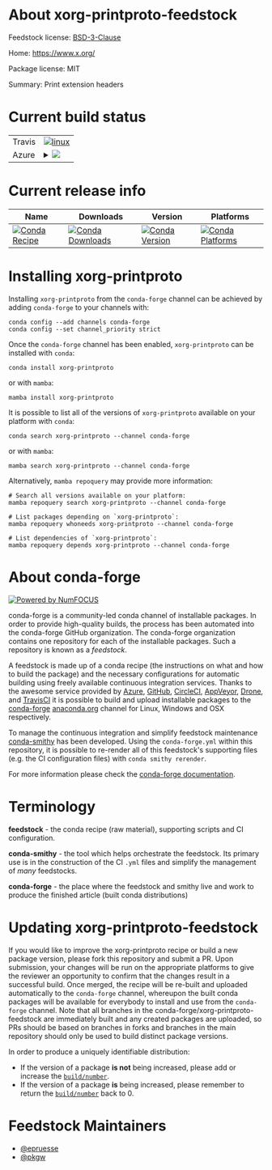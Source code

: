 About xorg-printproto-feedstock
===============================

Feedstock license: [BSD-3-Clause](https://github.com/conda-forge/xorg-printproto-feedstock/blob/main/LICENSE.txt)

Home: https://www.x.org/

Package license: MIT

Summary: Print extension headers

Current build status
====================


<table><tr>
    <td>Travis</td>
    <td>
      <a href="https://app.travis-ci.com/conda-forge/xorg-printproto-feedstock">
        <img alt="linux" src="https://img.shields.io/travis/com/conda-forge/xorg-printproto-feedstock/main.svg?label=Linux">
      </a>
    </td>
  </tr>
    
  <tr>
    <td>Azure</td>
    <td>
      <details>
        <summary>
          <a href="https://dev.azure.com/conda-forge/feedstock-builds/_build/latest?definitionId=2200&branchName=main">
            <img src="https://dev.azure.com/conda-forge/feedstock-builds/_apis/build/status/xorg-printproto-feedstock?branchName=main">
          </a>
        </summary>
        <table>
          <thead><tr><th>Variant</th><th>Status</th></tr></thead>
          <tbody><tr>
              <td>linux_64</td>
              <td>
                <a href="https://dev.azure.com/conda-forge/feedstock-builds/_build/latest?definitionId=2200&branchName=main">
                  <img src="https://dev.azure.com/conda-forge/feedstock-builds/_apis/build/status/xorg-printproto-feedstock?branchName=main&jobName=linux&configuration=linux%20linux_64_" alt="variant">
                </a>
              </td>
            </tr><tr>
              <td>linux_aarch64</td>
              <td>
                <a href="https://dev.azure.com/conda-forge/feedstock-builds/_build/latest?definitionId=2200&branchName=main">
                  <img src="https://dev.azure.com/conda-forge/feedstock-builds/_apis/build/status/xorg-printproto-feedstock?branchName=main&jobName=linux&configuration=linux%20linux_aarch64_" alt="variant">
                </a>
              </td>
            </tr><tr>
              <td>linux_ppc64le</td>
              <td>
                <a href="https://dev.azure.com/conda-forge/feedstock-builds/_build/latest?definitionId=2200&branchName=main">
                  <img src="https://dev.azure.com/conda-forge/feedstock-builds/_apis/build/status/xorg-printproto-feedstock?branchName=main&jobName=linux&configuration=linux%20linux_ppc64le_" alt="variant">
                </a>
              </td>
            </tr><tr>
              <td>osx_64</td>
              <td>
                <a href="https://dev.azure.com/conda-forge/feedstock-builds/_build/latest?definitionId=2200&branchName=main">
                  <img src="https://dev.azure.com/conda-forge/feedstock-builds/_apis/build/status/xorg-printproto-feedstock?branchName=main&jobName=osx&configuration=osx%20osx_64_" alt="variant">
                </a>
              </td>
            </tr><tr>
              <td>win_64</td>
              <td>
                <a href="https://dev.azure.com/conda-forge/feedstock-builds/_build/latest?definitionId=2200&branchName=main">
                  <img src="https://dev.azure.com/conda-forge/feedstock-builds/_apis/build/status/xorg-printproto-feedstock?branchName=main&jobName=win&configuration=win%20win_64_" alt="variant">
                </a>
              </td>
            </tr>
          </tbody>
        </table>
      </details>
    </td>
  </tr>
</table>

Current release info
====================

| Name | Downloads | Version | Platforms |
| --- | --- | --- | --- |
| [![Conda Recipe](https://img.shields.io/badge/recipe-xorg--printproto-green.svg)](https://anaconda.org/conda-forge/xorg-printproto) | [![Conda Downloads](https://img.shields.io/conda/dn/conda-forge/xorg-printproto.svg)](https://anaconda.org/conda-forge/xorg-printproto) | [![Conda Version](https://img.shields.io/conda/vn/conda-forge/xorg-printproto.svg)](https://anaconda.org/conda-forge/xorg-printproto) | [![Conda Platforms](https://img.shields.io/conda/pn/conda-forge/xorg-printproto.svg)](https://anaconda.org/conda-forge/xorg-printproto) |

Installing xorg-printproto
==========================

Installing `xorg-printproto` from the `conda-forge` channel can be achieved by adding `conda-forge` to your channels with:

```
conda config --add channels conda-forge
conda config --set channel_priority strict
```

Once the `conda-forge` channel has been enabled, `xorg-printproto` can be installed with `conda`:

```
conda install xorg-printproto
```

or with `mamba`:

```
mamba install xorg-printproto
```

It is possible to list all of the versions of `xorg-printproto` available on your platform with `conda`:

```
conda search xorg-printproto --channel conda-forge
```

or with `mamba`:

```
mamba search xorg-printproto --channel conda-forge
```

Alternatively, `mamba repoquery` may provide more information:

```
# Search all versions available on your platform:
mamba repoquery search xorg-printproto --channel conda-forge

# List packages depending on `xorg-printproto`:
mamba repoquery whoneeds xorg-printproto --channel conda-forge

# List dependencies of `xorg-printproto`:
mamba repoquery depends xorg-printproto --channel conda-forge
```


About conda-forge
=================

[![Powered by
NumFOCUS](https://img.shields.io/badge/powered%20by-NumFOCUS-orange.svg?style=flat&colorA=E1523D&colorB=007D8A)](https://numfocus.org)

conda-forge is a community-led conda channel of installable packages.
In order to provide high-quality builds, the process has been automated into the
conda-forge GitHub organization. The conda-forge organization contains one repository
for each of the installable packages. Such a repository is known as a *feedstock*.

A feedstock is made up of a conda recipe (the instructions on what and how to build
the package) and the necessary configurations for automatic building using freely
available continuous integration services. Thanks to the awesome service provided by
[Azure](https://azure.microsoft.com/en-us/services/devops/), [GitHub](https://github.com/),
[CircleCI](https://circleci.com/), [AppVeyor](https://www.appveyor.com/),
[Drone](https://cloud.drone.io/welcome), and [TravisCI](https://travis-ci.com/)
it is possible to build and upload installable packages to the
[conda-forge](https://anaconda.org/conda-forge) [anaconda.org](https://anaconda.org/)
channel for Linux, Windows and OSX respectively.

To manage the continuous integration and simplify feedstock maintenance
[conda-smithy](https://github.com/conda-forge/conda-smithy) has been developed.
Using the ``conda-forge.yml`` within this repository, it is possible to re-render all of
this feedstock's supporting files (e.g. the CI configuration files) with ``conda smithy rerender``.

For more information please check the [conda-forge documentation](https://conda-forge.org/docs/).

Terminology
===========

**feedstock** - the conda recipe (raw material), supporting scripts and CI configuration.

**conda-smithy** - the tool which helps orchestrate the feedstock.
                   Its primary use is in the construction of the CI ``.yml`` files
                   and simplify the management of *many* feedstocks.

**conda-forge** - the place where the feedstock and smithy live and work to
                  produce the finished article (built conda distributions)


Updating xorg-printproto-feedstock
==================================

If you would like to improve the xorg-printproto recipe or build a new
package version, please fork this repository and submit a PR. Upon submission,
your changes will be run on the appropriate platforms to give the reviewer an
opportunity to confirm that the changes result in a successful build. Once
merged, the recipe will be re-built and uploaded automatically to the
`conda-forge` channel, whereupon the built conda packages will be available for
everybody to install and use from the `conda-forge` channel.
Note that all branches in the conda-forge/xorg-printproto-feedstock are
immediately built and any created packages are uploaded, so PRs should be based
on branches in forks and branches in the main repository should only be used to
build distinct package versions.

In order to produce a uniquely identifiable distribution:
 * If the version of a package **is not** being increased, please add or increase
   the [``build/number``](https://docs.conda.io/projects/conda-build/en/latest/resources/define-metadata.html#build-number-and-string).
 * If the version of a package **is** being increased, please remember to return
   the [``build/number``](https://docs.conda.io/projects/conda-build/en/latest/resources/define-metadata.html#build-number-and-string)
   back to 0.

Feedstock Maintainers
=====================

* [@epruesse](https://github.com/epruesse/)
* [@pkgw](https://github.com/pkgw/)

